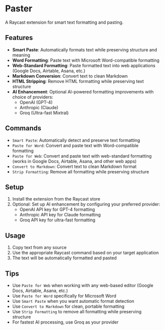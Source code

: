 # Paster

A Raycast extension for smart text formatting and pasting.

## Features

- **Smart Paste**: Automatically formats text while preserving structure and meaning
- **Word Formatting**: Paste text with Microsoft Word-compatible formatting
- **Web-Standard Formatting**: Paste formatted text into web applications (Google Docs, Airtable, Asana, etc.)
- **Markdown Conversion**: Convert text to clean Markdown
- **HTML Stripping**: Remove HTML formatting while preserving text structure
- **AI Enhancement**: Optional AI-powered formatting improvements with choice of providers:
  - OpenAI (GPT-4)
  - Anthropic (Claude)
  - Groq (Ultra-fast Mixtral)

## Commands

- `Smart Paste`: Automatically detect and preserve text formatting
- `Paste for Word`: Convert and paste text with Word-compatible formatting
- `Paste for Web`: Convert and paste text with web-standard formatting (works in Google Docs, Airtable, Asana, and other web apps)
- `Convert to Markdown`: Convert text to clean Markdown format
- `Strip Formatting`: Remove all formatting while preserving structure

## Setup

1. Install the extension from the Raycast store
2. Optional: Set up AI enhancement by configuring your preferred provider:
   - OpenAI API key for GPT-4 formatting
   - Anthropic API key for Claude formatting
   - Groq API key for ultra-fast formatting

## Usage

1. Copy text from any source
2. Use the appropriate Raycast command based on your target application
3. The text will be automatically formatted and pasted

## Tips

- Use `Paste for Web` when working with any web-based editor (Google Docs, Airtable, Asana, etc.)
- Use `Paste for Word` specifically for Microsoft Word
- Use `Smart Paste` when you want automatic format detection
- Use `Convert to Markdown` for clean, portable formatting
- Use `Strip Formatting` to remove all formatting while preserving structure
- For fastest AI processing, use Groq as your provider